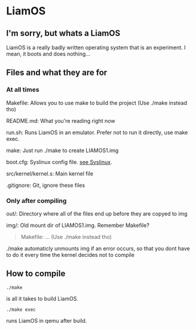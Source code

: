 # LiamOS

## I'm sorry, but whats a LiamOS

LiamOS is a really badly written operating system that is an experiment.
I mean, it boots and does nothing...

## Files and what they are for

### At all times

Makefile: Allows you to use make to build the project (Use ./make instead tho)  

README.md: What you're reading right now  

run.sh: Runs LiamOS in an emulator. Prefer not to run it directly, use make exec.  

make: Just run ./make to create LIAMOS1.img  

boot.cfg: Syslinux config file. [see Syslinux](syslinux.org).  

src/kernel/kernel.s: Main kernel file  

.gitignore: Git, ignore these files  

### Only after compiling

out/: Directory where all of the files end up before they are copyed to img  

img/: Old mount dir of LIAMOS1.img. Remember Makefile?  

> Makefile: ... (Use ./make instead tho)

./make automaticly unmounts img if an error occurs, so that you dont have to do it every time the kernel decides not to compile

## How to compile

```shell
./make
```

is all it takes to build LiamOS.

```shell
./make exec
```

runs LiamOS in qemu after build.
